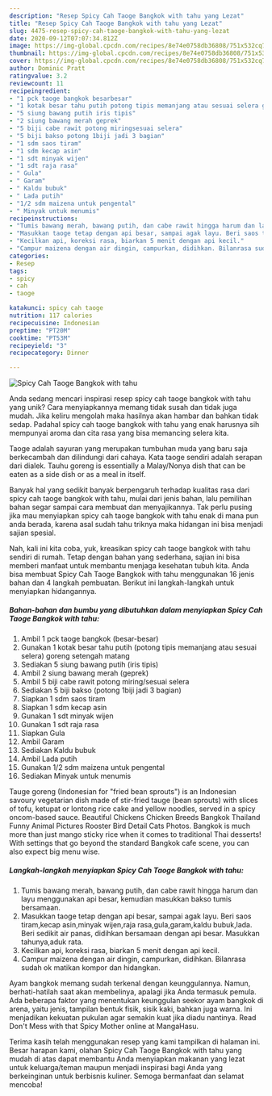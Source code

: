 ```yaml
---
description: "Resep Spicy Cah Taoge Bangkok with tahu yang Lezat"
title: "Resep Spicy Cah Taoge Bangkok with tahu yang Lezat"
slug: 4475-resep-spicy-cah-taoge-bangkok-with-tahu-yang-lezat
date: 2020-09-12T07:07:34.812Z
image: https://img-global.cpcdn.com/recipes/8e74e0758db36808/751x532cq70/spicy-cah-taoge-bangkok-with-tahu-foto-resep-utama.jpg
thumbnail: https://img-global.cpcdn.com/recipes/8e74e0758db36808/751x532cq70/spicy-cah-taoge-bangkok-with-tahu-foto-resep-utama.jpg
cover: https://img-global.cpcdn.com/recipes/8e74e0758db36808/751x532cq70/spicy-cah-taoge-bangkok-with-tahu-foto-resep-utama.jpg
author: Dominic Pratt
ratingvalue: 3.2
reviewcount: 11
recipeingredient:
- "1 pck taoge bangkok besarbesar"
- "1 kotak besar tahu putih potong tipis memanjang atau sesuai selera goreng setengah matang"
- "5 siung bawang putih iris tipis"
- "2 siung bawang merah geprek"
- "5 biji cabe rawit potong miringsesuai selera"
- "5 biji bakso potong 1biji jadi 3 bagian"
- "1 sdm saos tiram"
- "1 sdm kecap asin"
- "1 sdt minyak wijen"
- "1 sdt raja rasa"
- " Gula"
- " Garam"
- " Kaldu bubuk"
- " Lada putih"
- "1/2 sdm maizena untuk pengental"
- " Minyak untuk menumis"
recipeinstructions:
- "Tumis bawang merah, bawang putih, dan cabe rawit hingga harum dan layu menggunakan api besar, kemudian masukkan bakso tumis bersamaan."
- "Masukkan taoge tetap dengan api besar, sampai agak layu. Beri saos tiram,kecap asin,minyak wijen,raja rasa,gula,garam,kaldu bubuk,lada. Beri sedikit air panas, didihkan bersamaan dengan api besar. Masukkan tahunya,aduk rata."
- "Kecilkan api, koreksi rasa, biarkan 5 menit dengan api kecil."
- "Campur maizena dengan air dingin, campurkan, didihkan. Bilanrasa sudah ok matikan kompor dan hidangkan."
categories:
- Resep
tags:
- spicy
- cah
- taoge

katakunci: spicy cah taoge 
nutrition: 117 calories
recipecuisine: Indonesian
preptime: "PT20M"
cooktime: "PT53M"
recipeyield: "3"
recipecategory: Dinner

---
```



![Spicy Cah Taoge Bangkok with tahu](https://img-global.cpcdn.com/recipes/8e74e0758db36808/751x532cq70/spicy-cah-taoge-bangkok-with-tahu-foto-resep-utama.jpg)

Anda sedang mencari inspirasi resep spicy cah taoge bangkok with tahu yang unik? Cara menyiapkannya memang tidak susah dan tidak juga mudah. Jika keliru mengolah maka hasilnya akan hambar dan bahkan tidak sedap. Padahal spicy cah taoge bangkok with tahu yang enak harusnya sih mempunyai aroma dan cita rasa yang bisa memancing selera kita.

Taoge adalah sayuran yang merupakan tumbuhan muda yang baru saja berkecambah dan dilindungi dari cahaya. Kata taoge sendiri adalah serapan dari dialek. Tauhu goreng is essentially a Malay/Nonya dish that can be eaten as a side dish or as a meal in itself.

Banyak hal yang sedikit banyak berpengaruh terhadap kualitas rasa dari spicy cah taoge bangkok with tahu, mulai dari jenis bahan, lalu pemilihan bahan segar sampai cara membuat dan menyajikannya. Tak perlu pusing jika mau menyiapkan spicy cah taoge bangkok with tahu enak di mana pun anda berada, karena asal sudah tahu triknya maka hidangan ini bisa menjadi sajian spesial.


Nah, kali ini kita coba, yuk, kreasikan spicy cah taoge bangkok with tahu sendiri di rumah. Tetap dengan bahan yang sederhana, sajian ini bisa memberi manfaat untuk membantu menjaga kesehatan tubuh kita. Anda bisa membuat Spicy Cah Taoge Bangkok with tahu menggunakan 16 jenis bahan dan 4 langkah pembuatan. Berikut ini langkah-langkah untuk menyiapkan hidangannya.

<!--inarticleads1-->

##### Bahan-bahan dan bumbu yang dibutuhkan dalam menyiapkan Spicy Cah Taoge Bangkok with tahu:

1. Ambil 1 pck taoge bangkok (besar-besar)
1. Gunakan 1 kotak besar tahu putih (potong tipis memanjang atau sesuai selera) goreng setengah matang
1. Sediakan 5 siung bawang putih (iris tipis)
1. Ambil 2 siung bawang merah (geprek)
1. Ambil 5 biji cabe rawit potong miring/sesuai selera
1. Sediakan 5 biji bakso (potong 1biji jadi 3 bagian)
1. Siapkan 1 sdm saos tiram
1. Siapkan 1 sdm kecap asin
1. Gunakan 1 sdt minyak wijen
1. Gunakan 1 sdt raja rasa
1. Siapkan  Gula
1. Ambil  Garam
1. Sediakan  Kaldu bubuk
1. Ambil  Lada putih
1. Gunakan 1/2 sdm maizena untuk pengental
1. Sediakan  Minyak untuk menumis


Tauge goreng (Indonesian for &#34;fried bean sprouts&#34;) is an Indonesian savoury vegetarian dish made of stir-fried tauge (bean sprouts) with slices of tofu, ketupat or lontong rice cake and yellow noodles, served in a spicy oncom-based sauce. Beautiful Chickens Chicken Breeds Bangkok Thailand Funny Animal Pictures Rooster Bird Detail Cats Photos. Bangkok is much more than just mango sticky rice when it comes to traditional Thai desserts! With settings that go beyond the standard Bangkok cafe scene, you can also expect big menu wise. 

<!--inarticleads2-->

##### Langkah-langkah menyiapkan Spicy Cah Taoge Bangkok with tahu:

1. Tumis bawang merah, bawang putih, dan cabe rawit hingga harum dan layu menggunakan api besar, kemudian masukkan bakso tumis bersamaan.
1. Masukkan taoge tetap dengan api besar, sampai agak layu. Beri saos tiram,kecap asin,minyak wijen,raja rasa,gula,garam,kaldu bubuk,lada. Beri sedikit air panas, didihkan bersamaan dengan api besar. Masukkan tahunya,aduk rata.
1. Kecilkan api, koreksi rasa, biarkan 5 menit dengan api kecil.
1. Campur maizena dengan air dingin, campurkan, didihkan. Bilanrasa sudah ok matikan kompor dan hidangkan.


Ayam bangkok memang sudah terkenal dengan keunggulannya. Namun, berhati-hatilah saat akan membelinya, apalagi jika Anda termasuk pemula. Ada beberapa faktor yang menentukan keunggulan seekor ayam bangkok di arena, yaitu jenis, tampilan bentuk fisik, sisik kaki, bahkan juga warna. Ini menjadikan kekuatan pukulan agar semakin kuat jika diadu nantinya. Read Don&#39;t Mess with that Spicy Mother online at MangaHasu. 

Terima kasih telah menggunakan resep yang kami tampilkan di halaman ini. Besar harapan kami, olahan Spicy Cah Taoge Bangkok with tahu yang mudah di atas dapat membantu Anda menyiapkan makanan yang lezat untuk keluarga/teman maupun menjadi inspirasi bagi Anda yang berkeinginan untuk berbisnis kuliner. Semoga bermanfaat dan selamat mencoba!
